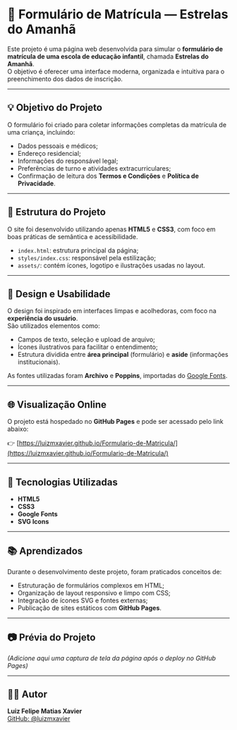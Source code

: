 # 🏫 Formulário de Matrícula — Estrelas do Amanhã

Este projeto é uma página web desenvolvida para simular o **formulário de matrícula de uma escola de educação infantil**, chamada **Estrelas do Amanhã**.  
O objetivo é oferecer uma interface moderna, organizada e intuitiva para o preenchimento dos dados de inscrição.

---

## 💡 Objetivo do Projeto
O formulário foi criado para coletar informações completas da matrícula de uma criança, incluindo:
- Dados pessoais e médicos;
- Endereço residencial;
- Informações do responsável legal;
- Preferências de turno e atividades extracurriculares;
- Confirmação de leitura dos **Termos e Condições** e **Política de Privacidade**.

---

## 🧩 Estrutura do Projeto
O site foi desenvolvido utilizando apenas **HTML5** e **CSS3**, com foco em boas práticas de semântica e acessibilidade.


- `index.html`: estrutura principal da página;  
- `styles/index.css`: responsável pela estilização;  
- `assets/`: contém ícones, logotipo e ilustrações usadas no layout.

---

## 🎨 Design e Usabilidade
O design foi inspirado em interfaces limpas e acolhedoras, com foco na **experiência do usuário**.  
São utilizados elementos como:
- Campos de texto, seleção e upload de arquivo;
- Ícones ilustrativos para facilitar o entendimento;
- Estrutura dividida entre **área principal** (formulário) e **aside** (informações institucionais).

As fontes utilizadas foram **Archivo** e **Poppins**, importadas do [Google Fonts](https://fonts.google.com/).

---

## 🌐 Visualização Online
O projeto está hospedado no **GitHub Pages** e pode ser acessado pelo link abaixo:

👉 [https://luizmxavier.github.io/Formulario-de-Matricula/](https://luizmxavier.github.io/Formulario-de-Matricula/)

---

## 🚀 Tecnologias Utilizadas
- **HTML5**
- **CSS3**
- **Google Fonts**
- **SVG Icons**

---

## 📚 Aprendizados
Durante o desenvolvimento deste projeto, foram praticados conceitos de:
- Estruturação de formulários complexos em HTML;
- Organização de layout responsivo e limpo com CSS;
- Integração de ícones SVG e fontes externas;
- Publicação de sites estáticos com **GitHub Pages**.

---

## 📷 Prévia do Projeto
*(Adicione aqui uma captura de tela da página após o deploy no GitHub Pages)*

---

## 🧑‍💻 Autor
**Luiz Felipe Matias Xavier**  
[GitHub: @luizmxavier](https://github.com/luizmxavier)
